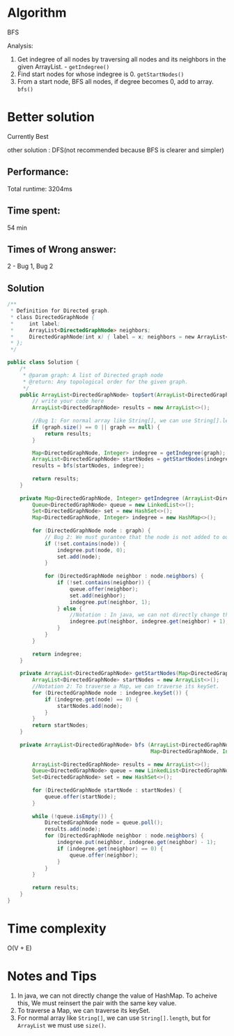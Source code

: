 # Algorithm 

BFS

Analysis: 
1. Get indegree of all nodes by traversing all nodes and its neighbors in the given ArrayList. - `getIndegree()`
2. Find start nodes for whose indegree is 0. `getStartNodes()`
3. From a start node, BFS all nodes, if degree becomes 0, add to array. `bfs()` 

# Better solution 

Currently Best
    
other solution : DFS(not recommended because BFS is clearer and simpler)

## Performance:

Total runtime: 3204ms

## Time spent:

54 min

## Times of Wrong answer:

2 - Bug 1, Bug 2

## Solution
```java
/**
 * Definition for Directed graph.
 * class DirectedGraphNode {
 *     int label;
 *     ArrayList<DirectedGraphNode> neighbors;
 *     DirectedGraphNode(int x) { label = x; neighbors = new ArrayList<DirectedGraphNode>(); }
 * };
 */

public class Solution {
    /*
     * @param graph: A list of Directed graph node
     * @return: Any topological order for the given graph.
     */
    public ArrayList<DirectedGraphNode> topSort(ArrayList<DirectedGraphNode> graph) {
        // write your code here
        ArrayList<DirectedGraphNode> results = new ArrayList<>();
        
        //Bug 1: For normal array like String[], we can use String[].length, but for             ArrayList we must use size().
        if (graph.size() == 0 || graph == null) {
            return results;
        }

        Map<DirectedGraphNode, Integer> indegree = getIndegree(graph);
        ArrayList<DirectedGraphNode> startNodes = getStartNodes(indegree);
        results = bfs(startNodes, indegree);
        
        return results;
    }
    
    private Map<DirectedGraphNode, Integer> getIndegree (ArrayList<DirectedGraphNode> graph) {
        Queue<DirectedGraphNode> queue = new LinkedList<>();
        Set<DirectedGraphNode> set = new HashSet<>();
        Map<DirectedGraphNode, Integer> indegree = new HashMap<>();
        
        for (DirectedGraphNode node : graph) {
            // Bug 2: We must gurantee that the node is not added to our set 
            if (!set.contains(node)) {
                indegree.put(node, 0);
                set.add(node);
            }
            
            for (DirectedGraphNode neighbor : node.neighbors) {
                if (!set.contains(neighbor)) {
                    queue.offer(neighbor);
                    set.add(neighbor);
                    indegree.put(neighbor, 1);
                } else {
                    //Notation : In java, we can not directly change the value of                               HashMap. To acheive this, We must reinsert the pair with the same                         key value.
                    indegree.put(neighbor, indegree.get(neighbor) + 1);
                }
            }
        }
        
        return indegree;
    }
    
    private ArrayList<DirectedGraphNode> getStartNodes(Map<DirectedGraphNode, Integer> indegree){
        ArrayList<DirectedGraphNode> startNodes = new ArrayList<>();
        //Notation 2: To traverse a Map, we can traverse its keySet. 
        for (DirectedGraphNode node : indegree.keySet()) {
            if (indegree.get(node) == 0) {
                startNodes.add(node);
            }
        }
        return startNodes;
    }
    
    private ArrayList<DirectedGraphNode> bfs (ArrayList<DirectedGraphNode> startNodes,
                                              Map<DirectedGraphNode, Integer> indegree) {
                                                  
        ArrayList<DirectedGraphNode> results = new ArrayList<>();
        Queue<DirectedGraphNode> queue = new LinkedList<DirectedGraphNode>();
        Set<DirectedGraphNode> set = new HashSet<>();
        
        for (DirectedGraphNode startNode : startNodes) {
            queue.offer(startNode);
        }
        
        while (!queue.isEmpty()) {
            DirectedGraphNode node = queue.poll();
            results.add(node);
            for (DirectedGraphNode neighbor : node.neighbors) {
                indegree.put(neighbor, indegree.get(neighbor) - 1);
                if (indegree.get(neighbor) == 0) {
                    queue.offer(neighbor);
                }
            }
        }
        
        return results;
    }
}
```
# Time complexity
O(V + E)

# Notes and Tips
1.  In java, we can not directly change the value of HashMap. To acheive this, We must reinsert the pair with the same key value.
2.  To traverse a Map, we can traverse its keySet. 
3.  For normal array like `String[]`, we can use `String[].length`, but for `ArrayList` we must use `size()`.